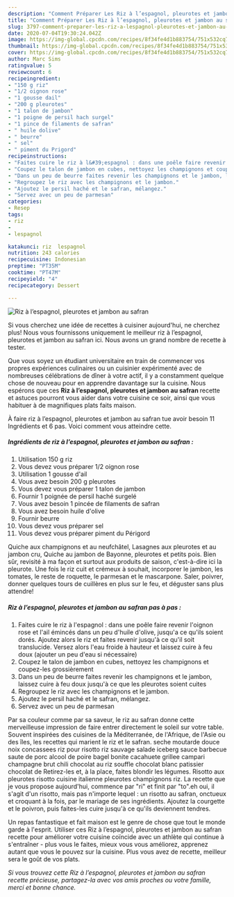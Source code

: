 ```yaml
---
description: "Comment Préparer Les Riz à l’espagnol, pleurotes et jambon au safran"
title: "Comment Préparer Les Riz à l’espagnol, pleurotes et jambon au safran"
slug: 3797-comment-preparer-les-riz-a-lespagnol-pleurotes-et-jambon-au-safran
date: 2020-07-04T19:30:24.042Z
image: https://img-global.cpcdn.com/recipes/8f34fe4d1b883754/751x532cq70/riz-a-lespagnol-pleurotes-et-jambon-au-safran-photo-principale-de-la-recette.jpg
thumbnail: https://img-global.cpcdn.com/recipes/8f34fe4d1b883754/751x532cq70/riz-a-lespagnol-pleurotes-et-jambon-au-safran-photo-principale-de-la-recette.jpg
cover: https://img-global.cpcdn.com/recipes/8f34fe4d1b883754/751x532cq70/riz-a-lespagnol-pleurotes-et-jambon-au-safran-photo-principale-de-la-recette.jpg
author: Marc Sims
ratingvalue: 5
reviewcount: 6
recipeingredient:
- "150 g riz"
- "1/2 oignon rose"
- "1 gousse dail"
- "200 g pleurotes"
- "1 talon de jambon"
- "1 poigne de persil hach surgel"
- "1 pince de filaments de safran"
- " huile dolive"
- " beurre"
- " sel"
- " piment du Prigord"
recipeinstructions:
- "Faites cuire le riz à l&#39;espagnol : dans une poêle faire revenir l&#39;oignon rose et l&#39;ail émincés dans un peu d&#39;huile d&#39;olive, jusqu&#39;a ce qu&#39;ils soient dorés. Ajoutez alors le riz et faites revenir jusqu&#39;à ce qu&#39;il soit translucide. Versez alors l&#39;eau froide à hauteur et laissez cuire à feu doux (ajouter un peu d&#39;eau si nécessaire)"
- "Coupez le talon de jambon en cubes, nettoyez les champignons et coupez-les grossièrement"
- "Dans un peu de beurre faites revenir les champignons et le jambon, laissez cuire à feu doux jusqu&#39;à ce que les pleurotes soient cuites"
- "Regroupez le riz avec les champignons et le jambon."
- "Ajoutez le persil haché et le safran, mélangez."
- "Servez avec un peu de parmesan"
categories:
- Resep
tags:
- riz
- 
- lespagnol

katakunci: riz  lespagnol 
nutrition: 243 calories
recipecuisine: Indonesian
preptime: "PT35M"
cooktime: "PT47M"
recipeyield: "4"
recipecategory: Dessert

---
```



![Riz à l’espagnol, pleurotes et jambon au safran](https://img-global.cpcdn.com/recipes/8f34fe4d1b883754/751x532cq70/riz-a-lespagnol-pleurotes-et-jambon-au-safran-photo-principale-de-la-recette.jpg)

Si vous cherchez une idée de recettes à cuisiner aujourd'hui, ne cherchez plus! Nous vous fournissons uniquement le meilleur riz à l’espagnol, pleurotes et jambon au safran ici. Nous avons un grand nombre de recette à tester.

Que vous soyez un étudiant universitaire en train de commencer vos propres expériences culinaires ou un cuisinier expérimenté avec de nombreuses célébrations de dîner à votre actif, il y a constamment quelque chose de nouveau pour en apprendre davantage sur la cuisine. Nous espérons que ces <strong> Riz à l’espagnol, pleurotes et jambon au safran </strong> recette et astuces pourront vous aider dans votre cuisine ce soir, ainsi que vous habituer à de magnifiques plats faits maison.

<!--inarticleads1-->

À faire riz à l’espagnol, pleurotes et jambon au safran tue avoir besoin 11 Ingrédients et 6 pas. Voici comment vous atteindre cette.

##### Ingrédients de riz à l’espagnol, pleurotes et jambon au safran :

1. Utilisation 150 g riz
1. Vous devez vous préparer 1/2 oignon rose
1. Utilisation 1 gousse d&#39;ail
1. Vous avez besoin 200 g pleurotes
1. Vous devez vous préparer 1 talon de jambon
1. Fournir 1 poignée de persil haché surgelé
1. Vous avez besoin 1 pincée de filaments de safran
1. Vous avez besoin  huile d&#39;olive
1. Fournir  beurre
1. Vous devez vous préparer  sel
1. Vous devez vous préparer  piment du Périgord


Quiche aux champignons et au neufchâtel, Lasagnes aux pleurotes et au jambon cru, Quiche au jambon de Bayonne, pleurotes et petits pois. Bien sûr, revisité à ma façon et surtout aux produits de saison, c&#39;est-à-dire ici la pleurote. Une fois le riz cuit et crémeux à souhait, incorporer le jambon, les tomates, le reste de roquette, le parmesan et le mascarpone. Saler, poivrer, donner quelques tours de cuillères en plus sur le feu, et déguster sans plus attendre! 

<!--inarticleads2-->

##### Riz à l’espagnol, pleurotes et jambon au safran pas à pas :

1. Faites cuire le riz à l&#39;espagnol : dans une poêle faire revenir l&#39;oignon rose et l&#39;ail émincés dans un peu d&#39;huile d&#39;olive, jusqu&#39;a ce qu&#39;ils soient dorés. Ajoutez alors le riz et faites revenir jusqu&#39;à ce qu&#39;il soit translucide. Versez alors l&#39;eau froide à hauteur et laissez cuire à feu doux (ajouter un peu d&#39;eau si nécessaire)
1. Coupez le talon de jambon en cubes, nettoyez les champignons et coupez-les grossièrement
1. Dans un peu de beurre faites revenir les champignons et le jambon, laissez cuire à feu doux jusqu&#39;à ce que les pleurotes soient cuites
1. Regroupez le riz avec les champignons et le jambon.
1. Ajoutez le persil haché et le safran, mélangez.
1. Servez avec un peu de parmesan


Par sa couleur comme par sa saveur, le riz au safran donne cette merveilleuse impression de faire entrer directement le soleil sur votre table. Souvent inspirées des cuisines de la Méditerranée, de l&#39;Afrique, de l&#39;Asie ou des îles, les recettes qui marient le riz et le safran. seche moutarde douce noix concassees riz pour risotto riz sauvage salade iceberg sauce barbecue saute de porc alcool de poire bagel bonite cacahuete grillee campari champagne brut chili chocolat au riz souffle chocolat blanc patissier chocolat de Retirez-les et, à la place, faites blondir les légumes. Risotto aux pleurotes risotto cuisine italienne pleurotes champignons riz. La recette que je vous propose aujourd&#39;hui, commence par &#34;ri&#34; et finit par &#34;to&#34;.eh oui, il s&#39;agit d&#39;un risotto, mais pas n&#39;importe lequel : un risotto au safran, onctueux et croquant à la fois, par le mariage de ses ingrédients. Ajoutez la courgette et le poivron, puis faites-les cuire jusqu&#39;à ce qu&#39;ils deviennent tendres. 

<!--inarticleads1-->

<p>
Un repas fantastique et fait maison est le genre de chose que tout le monde garde à l'esprit. Utiliser ces Riz à l’espagnol, pleurotes et jambon au safran recette pour améliorer votre cuisine coïncide avec un athlète qui continue à s'entraîner - plus vous le faites, mieux vous vous améliorez, apprenez autant que vous le pouvez sur la cuisine. Plus vous avez de recette, meilleur sera le goût de vos plats.
</p>

<p>
<i>Si vous trouvez cette Riz à l’espagnol, pleurotes et jambon au safran recette précieuse, partagez-la avec vos amis proches ou votre famille, merci et bonne chance.</i>
</p>
